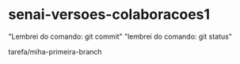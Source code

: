 # senai-versoes-colaboracoes1

"Lembrei do comando: git commit"
"lembrei do comando: git status"

tarefa/miha-primeira-branch
